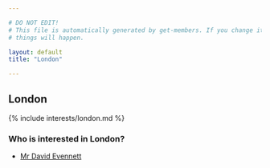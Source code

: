 ```yaml
---

# DO NOT EDIT!
# This file is automatically generated by get-members. If you change it, bad
# things will happen.

layout: default
title: "London"

---
```


## London

{% include interests/london.md %}

### Who is interested in London?


* [Mr David Evennett](/members/mr-david-evennett.html)
